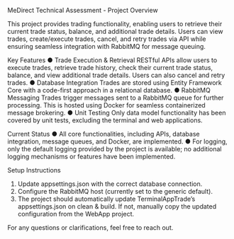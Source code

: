 MeDirect Technical Assessment - Project Overview

This project provides trading functionality, enabling users to retrieve their current trade status, balance, and additional trade details. Users can view trades, create/execute trades, cancel, and retry trades via API while ensuring seamless integration with RabbitMQ for message queuing.

Key Features
● Trade Execution & Retrieval
RESTful APIs allow users to execute trades, retrieve trade history, check their current trade status, balance, and view additional trade details. Users can also cancel and retry trades.
● Database Integration
Trades are stored using Entity Framework Core with a code-first approach in a relational database.
● RabbitMQ Messaging
Trades trigger messages sent to a RabbitMQ queue for further processing. This is hosted using Docker for seamless containerized message brokering.
● Unit Testing
Only data model functionality has been covered by unit tests, excluding the terminal and web applications.

Current Status
● All core functionalities, including APIs, database integration, message queues, and Docker, are implemented.
● For logging, only the default logging provided by the project is available; no additional logging mechanisms or features have been implemented.

Setup Instructions
1. Update appsettings.json with the correct database connection.
2. Configure the RabbitMQ host (currently set to the generic default).
3. The project should automatically update TerminalAppTrade’s appsettings.json on clean & build. If not, manually copy the updated configuration from the WebApp project.

For any questions or clarifications, feel free to reach out.
